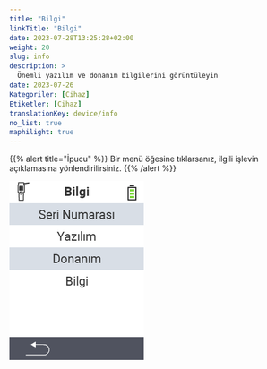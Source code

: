```yaml
---
title: "Bilgi"
linkTitle: "Bilgi"
date: 2023-07-28T13:25:28+02:00
weight: 20
slug: info
description: >
  Önemli yazılım ve donanım bilgilerini görüntüleyin
date: 2023-07-26
Kategoriler: [Cihaz]
Etiketler: [Cihaz]
translationKey: device/info
no_list: true
maphilight: true
---
```

{{% alert title="İpucu" %}}
Bir menü öğesine tıklarsanız, ilgili işlevin açıklamasına yönlendirilirsiniz.
{{% /alert %}}

<img src="images/menu.png" alt="VitalControl Bilgi" title="Bilgi" usemap="#workmap" class="maphilight" />

<map name="workmap">
  <area shape="rect" coords="2,40,238,80" alt="Seri numarası" title="Cihazınızın seri numarasını almak için buraya tıklayın&#10;Mausklick: zur Dokumentation" href="/en/docs/device/info/serial-number/">
  <area shape="rect" coords="2,80,238,120" alt="Yazılım" title="Yazılım sürümünüzü görüntüleme talimatlarını burada bulabilirsiniz&#10;Mausklick: zur Dokumentation" href="/en/docs/firmware/versions/">
  <area shape="rect" coords="2,120,238,160" alt="Donanım" title="Cihazınızın donanım bilgilerine erişmek için buraya tıklayın&#10;Mausklick: zur Dokumentation" href="/en/docs/device/info/hardware/">
  <area shape="rect" coords="2,160,238,200" alt="Hakkında" title="Satıcı bilgilerini çağırın&#10;Mausklick: zur Dokumentation" href="/en/docs/device/info/about/">

  <area shape="rect" coords="2,282,120,319" alt="Geri" title="Seviyeye geri dön&#10;Mouse click: open documentation" href="/en/docs/device/">
</map>
